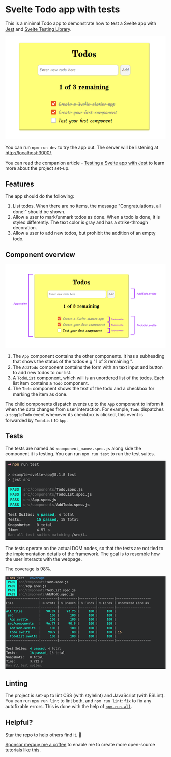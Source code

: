 # Svelte Todo app with tests

This is a minimal Todo app to demonstrate how to test a Svelte app with [Jest](https://jestjs.io/) and [Svelte Testing Library](https://testing-library.com/docs/svelte-testing-library/intro).

![screenshot](img/screenshot.png)

You can run `npm run dev` to try the app out. The server will be listening at [http://localhost:3000/](http://localhost:3000/).

You can read the companion article - [Testing a Svelte app with Jest](https://www.roboleary.net/2021/11/18/svelte-app-testing-jest.html) to learn more about the project set-up.

## Features

The app should do the following:

1. List todos. When there are no items, the message "Congratulations, all done!" should be shown.
2. Allow a user to mark/unmark todos as done. When a todo is done, it is styled differently. The text color is gray and has a strike-through decoration.
3. Allow a user to add new todos, but prohibit the addition of an empty todo.

## Component overview

![screenshot](img/component-figure.png)

1. The `App` component contains the other components. It has a subheading that shows the status of the todos e.g "1 of 3 remaining ".
2. The `AddTodo` component contains the form with an text input and button to add new todos to our list.
3. A `TodoList` component, which will is an unordered list of the todos. Each list item contains a `Todo` component.
4. The `Todo` component shows the text of the todo and a checkbox for marking the item as done.

The child components dispatch events up to the `App` component to inform it when the data changes from user interaction. For example, `Todo` dispatches a `toggleTodo` event whenever its checkbox is clicked, this event is forwarded by `TodoList` to `App`.

## Tests

The tests are named as `<component_name>.spec.js` along side the component it is testing. You can run `npm run test` to run the test suites.

![test output](img/test-output.png)

The tests operate on the actual DOM nodes, so that the tests are not tied to the implementation details of the framework. The goal is to resemble how the user interacts with the webpage.

The coverage is 98%.

![test coverage](img/test-coverage.png)

## Linting

The project is set-up to lint CSS (with stylelint) and JavaScript (with ESLint). You can run `npm run lint` to lint both, and `npm run lint:fix` to fix any autofixable errors. This is done with the help of [`npm-run-all`](https://www.npmjs.com/package/npm-run-all).

## Helpful?

Star the repo to help others find it. 🌟

[Sponsor me/buy me a coffee](https://ko-fi.com/roboleary ) to enable me to create more open-source tutorials like this.
